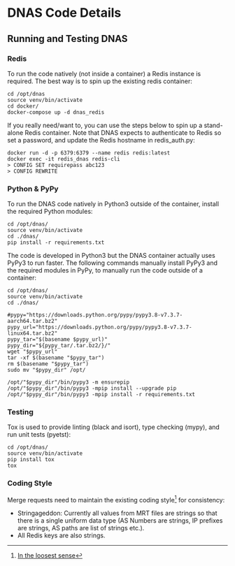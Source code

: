 # DNAS Code Details

## Running and Testing DNAS

### Redis
To run the code natively (not inside a container) a Redis instance is required. The best way is to spin up the existing redis container:

```shell
cd /opt/dnas
source venv/bin/activate
cd docker/
docker-compose up -d dnas_redis
```

If you really need/want to, you can use the steps below to spin up a stand-alone Redis container. Note that DNAS expects to authenticate to Redis so set a password, and update the Redis hostname in redis_auth.py:

```shell
docker run -d -p 6379:6379 --name redis redis:latest
docker exec -it redis_dnas redis-cli
> CONFIG SET requirepass abc123
> CONFIG REWRITE
```

### Python & PyPy

To run the DNAS code natively in Python3 outside of the container, install the required Python modules:

```shell
cd /opt/dnas/
source venv/bin/activate
cd ./dnas/
pip install -r requirements.txt
```

The code is developed in Python3 but the DNAS container actually uses PyPy3 to run faster. The following commands manually install PyPy3 and the required modules in PyPy, to manually run the code outside of a container:

```shell
cd /opt/dnas/
source venv/bin/activate
cd ./dnas/

#pypy="https://downloads.python.org/pypy/pypy3.8-v7.3.7-aarch64.tar.bz2"
pypy_url="https://downloads.python.org/pypy/pypy3.8-v7.3.7-linux64.tar.bz2"
pypy_tar="$(basename $pypy_url)"
pypy_dir="${pypy_tar/.tar.bz2/}/"
wget "$pypy_url"
tar -xf $(basename "$pypy_tar")
rm $(basename "$pypy_tar")
sudo mv "$pypy_dir" /opt/

/opt/"$pypy_dir"/bin/pypy3 -m ensurepip
/opt/"$pypy_dir"/bin/pypy3 -mpip install --upgrade pip
/opt/"$pypy_dir"/bin/pypy3 -mpip install -r requirements.txt
```

### Testing

Tox is used to provide linting (black and isort), type checking (mypy), and run unit tests (pyetst):

```shell
cd /opt/dnas/
source venv/bin/activate
pip install tox
tox
```

### Coding Style

Merge requests need to maintain the existing coding style[^1] for consistency:

* Stringageddon: Currently all values from MRT files are strings so that there is a single uniform data type (AS Numbers are strings, IP prefixes are strings, AS paths are list of strings etc.).
* All Redis keys are also strings.


[^1]:[In the loosest sense](https://en.wikipedia.org/wiki/Infinite_monkey_theorem)
